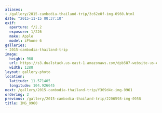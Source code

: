 ```yaml
---
aliases:
- /gallery/2015-cambodia-thailand-trip/3c62e0f-img-0960.html
date: "2015-11-15 00:37:10"
exif:
  aperture: f/2.2
  exposure: 1/226
  make: Apple
  model: iPhone 6
galleries:
- 2015-cambodia-thailand-trip
image:
  height: 960
  url: https://s3.dualstack.us-east-1.amazonaws.com/dpb587-website-us-east-1/asset/gallery/2015-cambodia-thailand-trip/3c62e0f-img-0960~1280.jpg
  width: 1280
layout: gallery-photo
location:
  latitude: 11.571405
  longitude: 104.926645
next: /gallery/2015-cambodia-thailand-trip/f309d4c-img-0961
ordering: 2
previous: /gallery/2015-cambodia-thailand-trip/2206598-img-0958
title: IMG_0960
---
```

